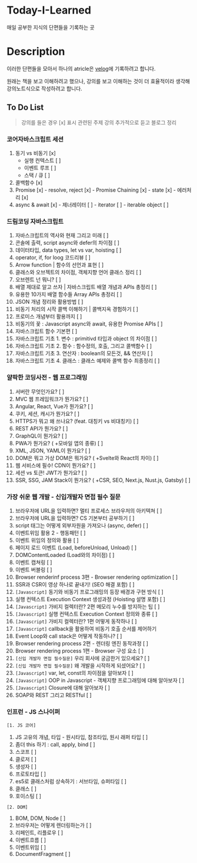 # Today-I-Learned

매일 공부한 지식의 단편들을 기록하는 곳

# Description

이러한 단편들을 모아서 하나의 atricle은 [velog](https://velog.io/@beanlove97)에 기록하려고 합니다.

원래는 책을 보고 이해하려고 했으나, 강의를 보고 이해하는 것이 더 효율적이라 생각해 강의노트식으로 작성하려고 합니다.

## To Do List

> 강의를 들은 경우 [x] 표시
> 관련된 주제 강의 추가적으로 듣고 블로그 정리

### 코어자바스크립트 세션

  1. 동기 vs 비동기 [x]
     - 실행 컨텍스트 [ ]
     - 이벤트 루프 [ ]
     - 스택 / 큐 [ ]
  2. 콜백함수 [x]
  3. Promise [x]
    - resolve, reject [x]
    - Promise Chaining [x]
    - state [x]
    - 에러처리 [x]
  4. async & await [x]
    - 제너레이터 [ ]
    - iterator [ ]
    - iterable object [ ]

### 드림코딩 자바스크립트

1. 자바스크립트의 역사와 현재 그리고 미래 [ ]
2. 콘솔에 출력, script async와 defer의 차이점 [ ]
3. 데이터타입, data types, let vs var, hoisting [ ]
4. operator, if, for loog 코드리뷰 [ ]
5. Arrow function | 함수의 선언과 표현 [ ]
6. 클래스와 오브젝트의 차이점, 객체지향 언어 클래스 정리 [ ]
7. 오브렌트 넌 뭐니? [ ]
8. 배열 제대로 알고 쓰자 | 자바스크립트 배열 개념과 APIs 총정리 [ ]
9. 유용한 10가지 배열 함수들 Array APIs 총정리 [ ]
10. JSON 개념 정리와 활용방법 [ ]
11. 비동기 처리의 시작 콜백 이해하기 | 콜백지옥 경험하기 [ ]
12. 프로미스 개념부터 활용까지 [ ]
13. 비동기의 꽃 : Javascript async와 await, 유용한 Promise APIs [ ]
14. 자바스크립트 함수 기본편 [ ]
15. 자바스크립트 기초 1. 변수 : primitivd 타입과 object 의 차이점 [ ]
16. 자바스크립트 기초 2. 함수 : 함수정의, 호출, 그리고 콜백함수 [ ]
17. 자바스크립트 기초 3. 연산자 : boolean의 모든것, && 연산자 [ ]
18. 자바스크립트 기초 4. 클래스 : 클래스 예제와 콜백 함수 최종정리 [ ]

### 얄팍한 코딩사전 - 웹 프로그래밍

1. 서버란 무엇인가요? [ ]
2. MVC 웹 프레임워크가 뭔가요? [ ]
3. Angular, React, Vue가 뭔가요? [ ]
4. 쿠키, 세션, 캐시가 뭔가요? [ ]
5. HTTPS가 뭐고 왜 쓰나요? (feat. 대칭키 vs 비대칭키) [ ]
6. REST API가 뭔가요? [ ]
7. GraphQL이 뭔가요? [ ]
8. PWA가 뭔가요? ( +모바일 앱의 종류) [ ]
9. XML, JSON, YAML이 뭔가요? [ ]
10. DOM은 뭐고 가상 DOM은 뭐가요? ( +Svelte와 React의 차이) [ ]
11. 웹 서비스에 필수! CDN이 뭔가요? [ ]
12. 세션 vs 토큰! JWT가 뭔가요? [ ]
13. SSR, SSG, JAM Stack이 뭔가요? ( +CSR, SEO, Next.js, Nust.js, Gatsby) [ ]

### 가장 쉬운 웹 개발 - 신입개발자 면접 필수 질문

1. 브라우저에 URL을 입력하면? 멀티 프로세스 브라우저의 아키텍쳐 [ ]
2. 브라우저에 URL을 입력하면? CS 기본부터 공부하기 [ ]
3. script 태그는 어떻게 외부자원을 가져오나 (async, defer) [ ]
4. 이벤트위임 활용 2 - 행동패턴 [ ]
5. 이벤트 위임의 정의와 활용 [ ]
6. 페이지 로드 이벤트 (Load, beforeUnload, Unload) [ ]
7. DOMContentLoaded (Load와의 차이점) [ ]
8. 이벤트 캡쳐링 [ ]
9. 이벤트 버블링 [ ]
10. Browser renderinf process 3편 - Browser rendering optimization [ ]
11. SSR과 CSR이 영상 하나로 끝내기! (SEO 해결 포함) [ ]
12. `[Javascript]` 동기와 비동기 프로그래밍의 등장 배경과 구현 방식 [ ]
13. 실행 컨텍스트 Execution Context 생성과정 (Hoisting 설명 포함) [ ]
14. `[Javascript]` 가비지 컬렉터란? 2편 메모리 누수를 방지하는 팁 [ ]
15. `[Javascript]` 실행 컨텍스트 Execution Context 정의와 종류 [ ]
16. `[Javascript]` 가비지 컬렉터란? 1편 어떻게 동작하나 [ ]
17. `[Javascript]` callback을 활용하여 비동기 호출 순서를 제어하기
18. Event Loop와 call stack은 어떻게 작동하나? [ ]
19. Browser rendering process 2편 - 렌더링 엔진 동작과정 [ ]
20. Browser rendering process 1편 - Browser 구성 요소 [ ]
21. `[신입 개발자 면접 필수질문]` 우리 회사에 궁금한거 있으세요? [ ]
22. `[신입 개발자 면접 필수질문]` 왜 개발을 시작하게 되셨어요? [ ]
23. `[Javascript]` var, let, const의 차이점을 알아보자 [ ]
24. `[Javascript]` OOP in Javascript - 객체지향 프로그래밍에 대해 알아보자 [ ]
25. `[Javascript]` Closure에 대해 알아보자 [ ]
26. SOAP와 REST 그리고 RESTful [ ]

### 인프런 - JS 스나이퍼

`[1. JS 코어]`
1. JS 고유의 개념, 타입 - 원시타입, 참조타입, 원시 래퍼 타입 [ ]
2. 좀더 this 하기 : call, apply, bind [ ]
3. 스코프 [ ]
4. 클로저 [ ]
5. 생성자 [ ]
6. 프로토타입 [ ]
7. es5로 클래스처럼 상속하기 : 서브타임, 슈퍼타임 [ ]
8. 클래스 [ ]
9. 호이스팅 [ ]

`[2. DOM]`
1. BOM, DOM, Node [ ]
2. 브라우저는 어떻게 렌더링하는가 [ ]
3. 리페인트, 리플로우 [ ]
4. 이벤트흐름 [ ]
5. 이벤트위임 [ ]
6. DocumentFragment [ ]

